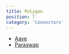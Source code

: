```yaml
---
title: Polygon
position: 7
category: 'Connectors'
---
```


- [Aave](/connectors/polygon/aave)
- [Paraswap](/connectors/polygon/paraswap)